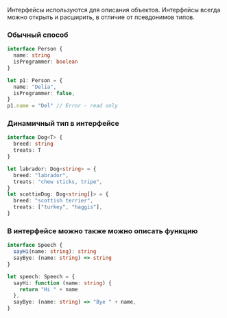 Интерфейсы используются для описания объектов. Интерфейсы всегда можно открыть и расширить, в отличие от псевдонимов типов.

### Обычный способ
``` ts
interface Person {
  name: string
  isProgrammer: boolean
}

let p1: Person = {
  name: "Delia",
  isProgrammer: false,
}
p1.name = "Del" // Error - read only
```

### Динамичный тип в интерфейсе
``` ts
interface Dog<T> {
  breed: string
  treats: T
}

let labrador: Dog<string> = {
  breed: "labrador",
  treats: "chew sticks, tripe",
}
let scottieDog: Dog<string[]> = {
  breed: "scottish terrier",
  treats: ["turkey", "haggis"],
}
```

### В интерфейсе можно также можно описать функцию
``` ts
interface Speech {
  sayHi(name: string): string
  sayBye: (name: string) => string
}

let speech: Speech = {
  sayHi: function (name: string) {
    return "Hi " + name
  },
  sayBye: (name: string) => "Bye " + name,
}
```
